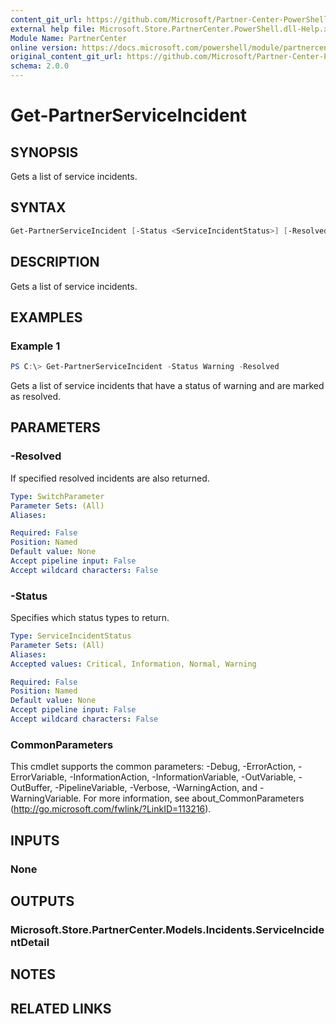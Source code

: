 ```yaml
---
content_git_url: https://github.com/Microsoft/Partner-Center-PowerShell/blob/master/docs/help/Get-PartnerServiceIncident.md
external help file: Microsoft.Store.PartnerCenter.PowerShell.dll-Help.xml
Module Name: PartnerCenter
online version: https://docs.microsoft.com/powershell/module/partnercenter/Get-PartnerServiceIncident
original_content_git_url: https://github.com/Microsoft/Partner-Center-PowerShell/blob/master/docs/help/Get-PartnerServiceIncident.md
schema: 2.0.0
---
```


# Get-PartnerServiceIncident

## SYNOPSIS
Gets a list of service incidents.

## SYNTAX

```powershell
Get-PartnerServiceIncident [-Status <ServiceIncidentStatus>] [-Resolved] [<CommonParameters>]
```

## DESCRIPTION
Gets a list of service incidents.

## EXAMPLES

### Example 1
```powershell
PS C:\> Get-PartnerServiceIncident -Status Warning -Resolved
```

Gets a list of service incidents that have a status of warning and are marked as resolved.

## PARAMETERS

### -Resolved
If specified resolved incidents are also returned.

```yaml
Type: SwitchParameter
Parameter Sets: (All)
Aliases:

Required: False
Position: Named
Default value: None
Accept pipeline input: False
Accept wildcard characters: False
```

### -Status
Specifies which status types to return.

```yaml
Type: ServiceIncidentStatus
Parameter Sets: (All)
Aliases:
Accepted values: Critical, Information, Normal, Warning

Required: False
Position: Named
Default value: None
Accept pipeline input: False
Accept wildcard characters: False
```

### CommonParameters
This cmdlet supports the common parameters: -Debug, -ErrorAction, -ErrorVariable, -InformationAction, -InformationVariable, -OutVariable, -OutBuffer, -PipelineVariable, -Verbose, -WarningAction, and -WarningVariable. For more information, see about_CommonParameters (http://go.microsoft.com/fwlink/?LinkID=113216).

## INPUTS

### None

## OUTPUTS

### Microsoft.Store.PartnerCenter.Models.Incidents.ServiceIncidentDetail

## NOTES

## RELATED LINKS
